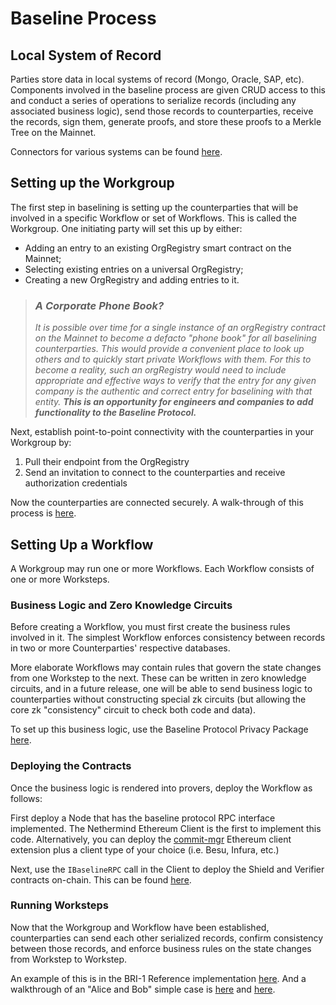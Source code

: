 # Baseline Process

## Local System of Record <a href="local-system-of-record" id="local-system-of-record"></a>

Parties store data in local systems of record (Mongo, Oracle, SAP, etc). Components involved in the baseline process are given CRUD access to this and conduct a series of operations to serialize records (including any associated business logic), send those records to counterparties, receive the records, sign them, generate proofs, and store these proofs to a Merkle Tree on the Mainnet.

Connectors for various systems can be found [here](https://github.com/ethereum-oasis/baseline/tree/master/examples/bri-1/lib).

## Setting up the Workgroup <a href="setting-up-the-workgroup-and-sending-messages-to-counterparties" id="setting-up-the-workgroup-and-sending-messages-to-counterparties"></a>

The first step in baselining is setting up the counterparties that will be involved in a specific Workflow or set of Workflows. This is called the Workgroup. One initiating party will set this up by either:

* Adding an entry to an existing OrgRegistry smart contract on the Mainnet;
* Selecting existing entries on a universal OrgRegistry;
* Creating a new OrgRegistry and adding entries to it.

> ### _A Corporate Phone Book?_
>
> _It is possible over time for a single instance of an orgRegistry contract on the Mainnet to become a defacto "phone book" for all baselining counterparties. This would provide a convenient place to look up others and to quickly start private Workflows with them. For this to become a reality, such an orgRegistry would need to include appropriate and effective ways to verify that the entry for any given company is the authentic and correct entry for baselining with that entity. **This is an opportunity for engineers and companies to add functionality to the Baseline Protocol.**_

Next, establish point-to-point connectivity with the counterparties in your Workgroup by:

1. Pull their endpoint from the OrgRegistry
2. Send an invitation to connect to the counterparties and receive authorization credentials

Now the counterparties are connected securely. A walk-through of this process is [here](https://youtu.be/ZgaAcQvoD\_8).

## Setting Up a Workflow

A Workgroup may run one or more Workflows. Each Workflow consists of one or more Worksteps.

### Business Logic and Zero Knowledge Circuits

Before creating a Workflow, you must first create the business rules involved in it. The simplest Workflow enforces consistency between records in two or more Counterparties' respective databases.

More elaborate Workflows may contain rules that govern the state changes from one Workstep to the next. These can be written in zero knowledge circuits, and in a future release, one will be able to send business logic to counterparties without constructing special zk circuits (but allowing the core zk "consistency" circuit to check both code and data).

To set up this business logic, use the Baseline Protocol Privacy Package [here](https://github.com/ethereum-oasis/baseline/tree/master/core/privacy).

### Deploying the Contracts

Once the business logic is rendered into provers, deploy the Workflow as follows:

First deploy a Node that has the baseline protocol RPC interface implemented. The Nethermind Ethereum Client is the first to implement this code. Alternatively, you can deploy the [commit-mgr](https://github.com/ethereum-oasis/baseline/tree/master/examples/bri-2/commit-mgr) Ethereum client extension plus a client type of your choice (i.e. Besu, Infura, etc.)

Next, use the `IBaselineRPC` call in the Client to deploy the Shield and Verifier contracts on-chain. This can be found [here](https://github.com/ethereum-oasis/baseline/tree/master/core/api).

### Running Worksteps

Now that the Workgroup and Workflow have been established, counterparties can send each other serialized records, confirm consistency between those records, and enforce business rules on the state changes from Workstep to Workstep.

An example of this is in the BRI-1 Reference implementation [here](https://github.com/ethereum-oasis/baseline/tree/master/examples/bri-1). And a walkthrough of an "Alice and Bob" simple case is [here](https://youtu.be/2WXvTHR4\_7Q) and [here](https://youtu.be/R0AEww6fKLk).
